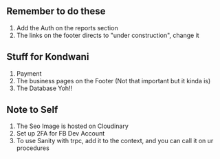 ## Remember to do these

1. Add the Auth on the reports section
2. The links on the footer directs to "under construction", change it

## Stuff for Kondwani

1. Payment
2. The business pages on the Footer (Not that important but it kinda is)
3. The Database Yoh!!

## Note to Self

1. The Seo Image is hosted on Cloudinary
2. Set up 2FA for FB Dev Account
3. To use Sanity with trpc, add it to the context, and you can call it on ur procedures

